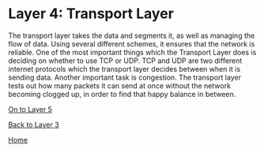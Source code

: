 # Layer 4: Transport Layer

The transport layer takes the data and segments it, as well as managing the flow of data. Using several different schemes, it ensures that the network is reliable. One of the most important things which the Transport Layer does is deciding on whether to use TCP or UDP. TCP and UDP are two different internet protocols which the transport layer decides between when it is sending data. Another important task is congestion. The transport layer tests out how many packets it can send at once without the network becoming clogged up, in order to find that happy balance in between. 





[On to Layer 5](Layer5.md)

[Back to Layer 3](Layer3.md)

[Home](Readme.md)
